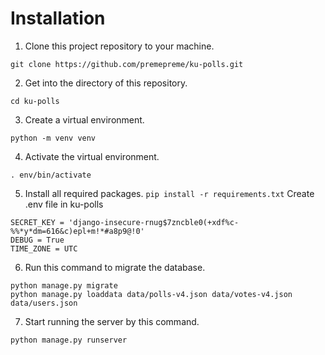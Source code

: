 # Installation

1. Clone this project repository to your machine.

  `git clone https://github.com/premepreme/ku-polls.git`

2. Get into the directory of this repository.

`cd ku-polls`

3. Create a virtual environment.

`python -m venv venv`

4. Activate the virtual environment.

`. env/bin/activate`

5. Install all required packages. `pip install -r requirements.txt` Create .env file in ku-polls

```
SECRET_KEY = 'django-insecure-rnug$7zncble0(+xdf%c-%%*y*dm=616&c)epl+m!*#a8p9@!0'
DEBUG = True
TIME_ZONE = UTC
```

6. Run this command to migrate the database.

```
python manage.py migrate
python manage.py loaddata data/polls-v4.json data/votes-v4.json data/users.json
```

7. Start running the server by this command.

`python manage.py runserver`

